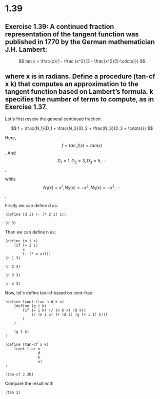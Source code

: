 # 1.39

## Exercise 1.39: A continued fraction representation of the tangent function was published in 1770 by the German mathematician J.H. Lambert:

$$
    tan x = \frac{x}{1 - \frac {x^2}{3 - \frac{x^2}{5-\cdots}}}
$$

## where x is in radians. Define a procedure (tan-cf x k) that computes an approximation to the tangent function based on Lambert’s formula. k specifies the number of terms to compute, as in Exercise 1.37.

Let's first review the general continued fraction:

$$
    f = \frac{N_1}{D_1 + \frac{N_2}{D_2 + \frac{N_3}{D_3 + \cdots}}}
$$

Here, $$f = tan, f(x) = tan(x)$$. And
$$D_1 = 1, D_2 = 3, D_3 = 5, \cdots$$, 

while $$N_1(x) = x^1, N_2(x)=-x^2, N_3(x)=-x^2, \cdots$$.

Firstly we can define d as:
```eval-scheme
(define (d i) (- (* 2 i) 1))

(d 3)
```

Then we can define n as:
```eval-scheme
(define (n i x) 
    (if (= i 1)
        x
        (- (* x x))))
(n 1 3)
```

```eval-scheme
(n 2 3)
```

```eval-scheme
(n 3 3)
```

```eval-scheme
(n 4 3)
```

Now, let's define tan-cf based on cont-frac:

```eval-scheme
(define (cont-frac n d k x)
    (define (g i k) 
        (if (= i k) (/ (n k x) (d k))
            (/ (n i x) (+ (d i) (g (+ i 1) k)))
        )
    )

    (g 1 k)
)

(define (tan-cf x k)
    (cont-frac n
               d
               k
               x)
)

(tan-cf 3 30)
```

Compare the result with 
```eval-scheme
(tan 3)
```